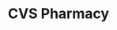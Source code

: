 ---
title: "CVS Pharmacy"
url: /springfield/cvs-pharmacy-north-grand-avenue-east/
shop: Drogerie
---